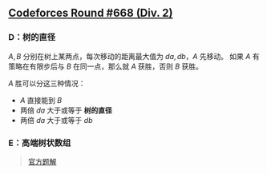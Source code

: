 ## [Codeforces Round #668 (Div. 2)](https://codeforces.com/contest/1405/)

### D：树的直径

$A, B$ 分别在树上某两点，每次移动的距离最大值为 $da, db$，$A$ 先移动。
如果 $A$ 有策略在有限步后与 $B$ 在同一点，那么就 $A$ 获胜，否则 $B$ 获胜。

$A$ 胜可以分这三种情况：
- $A$ 直接能到 $B$
- 两倍 $da$ 大于或等于 __树的直径__
- 两倍 $da$ 大于或等于 $db$

### E：高端树状数组

> [官方题解](https://codeforces.com/blog/entry/82366)
